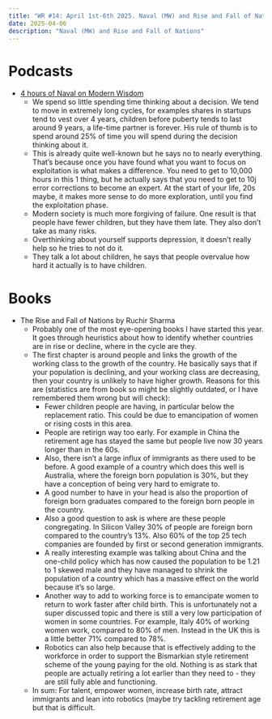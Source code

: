 ```yaml
---
title: "WR #14: April 1st-6th 2025. Naval (MW) and Rise and Fall of Nations"
date: 2025-04-06
description: "Naval (MW) and Rise and Fall of Nations"
---
```



# Podcasts

- [4 hours of Naval on Modern Wisdom](https://podcasts.apple.com/gb/podcast/modern-wisdom/id1347973549?i=1000668697925)
    - We spend so little spending time thinking about a decision. We tend to move in extremely long cycles, for examples shares in startups tend to vest over 4 years, children before puberty tends to last around 9 years, a life-time partner is forever. His rule of thumb is to spend around 25% of time you will spend during the decision thinking about it.
    - This is already quite well-known but he says no to nearly everything. That’s because once you have found what you want to focus on exploitation is what makes a difference. You need to get to 10,000 hours in this 1 thing, but he actually says that you need to get to 10j error corrections to become an expert. At the start of your life, 20s maybe, it makes more sense to do more exploration, until you find the exploitation phase.
    - Modern society is much more forgiving of failure. One result is that people have fewer children, but they have them late. They also don’t take as many risks.
    - Overthinking about yourself supports depression, it doesn’t really help so he tries to not do it.
    - They talk a lot about children, he says that people overvalue how hard it actually is to have children.

# Books

- The Rise and Fall of Nations by Ruchir Sharma
    - Probably one of the most eye-opening books I have started this year. It goes through heuristics about how to identify whether countries are in rise or decline, where in the cycle are they.
    - The first chapter is around people and links the growth of the working class to the growth of the country. He basically says that if your population is declining, and your working class are decreasing, then your country is unlikely to have higher growth. Reasons for this are (statistics are from book so might be slightly outdated, or I have remembered them wrong but will check):
        - Fewer children people are having, in particular below the replacement ratio. This could be due to emancipation of women or rising costs in this area.
        - People are retirign way too early. For example in China the retirement age has stayed the same but people live now 30 years longer than in the 60s.
        - Also, there isn’t a large influx of immigrants as there used to be before. A good example of a country which does this well is Australia, where the foreign born population is 30%, but they have a conception of being very hard to emigrate to.
        - A good number to have in your head is also the proportion of foreign born graduates compared to the foreign born people in the country.
        - Also a good question to ask is where are these people congregating. In Silicon Valley 30% of people are foreign born compared to the country’s 13%. Also 60% of the top 25 tech companies are founded by first or second generation immigrants.
        - A really interesting example was talking about China and the one-child policy which has now caused the population to be 1.21 to 1 skewed male and they have managed to shrink the population of a country which has a massive effect on the world because it’s so large.
        - Another way to add to working force is to emancipate women to return to work faster after child birth. This is unfortunately not a super discussed topic and there is still a very low participation of women in some countries. For example, Italy 40% of working women work, compared to 80% of men. Instead in the UK this is a little better 71% compared to 78%.
        - Robotics can also help because that is effectively adding to the workforce in order to support the Bismarkian style retirement scheme of the young paying for the old. Nothing is as stark that people are actually retiring a lot earlier than they need to - they are still fully able and functioning.
    - In sum: For talent, empower women, increase birth rate, attract immigrants and lean into robotics (maybe try tackling retirement age but that is difficult.